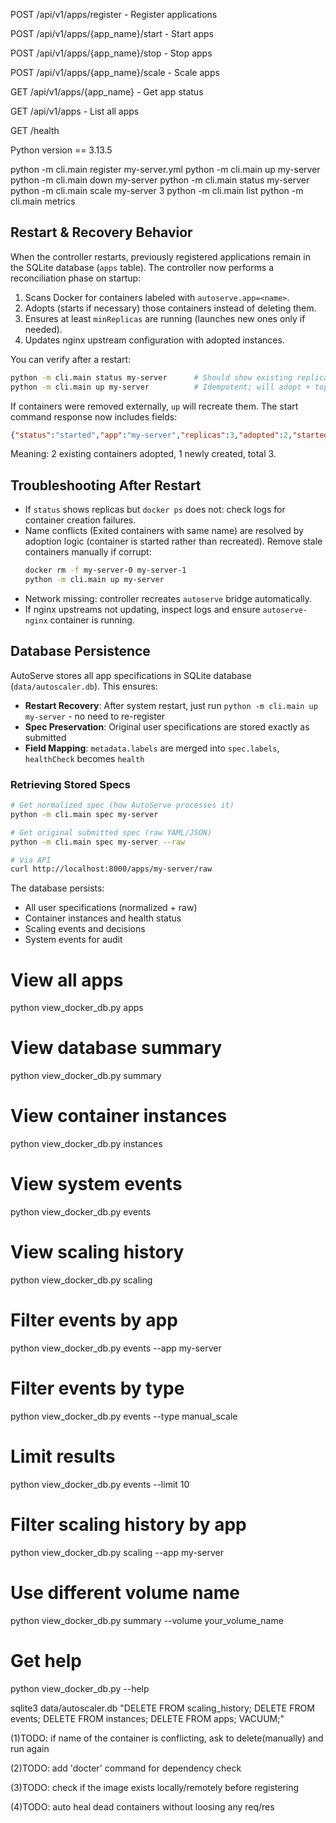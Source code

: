 POST /api/v1/apps/register - Register applications

POST /api/v1/apps/{app_name}/start - Start apps

POST /api/v1/apps/{app_name}/stop - Stop apps

POST /api/v1/apps/{app_name}/scale - Scale apps

GET /api/v1/apps/{app_name} - Get app status

GET /api/v1/apps - List all apps

GET /health


Python version == 3.13.5

python -m cli.main register my-server.yml
python -m cli.main up my-server
python -m cli.main down my-server
python -m cli.main status my-server
python -m cli.main scale my-server 3
python -m cli.main list
python -m cli.main metrics

## Restart & Recovery Behavior

When the controller restarts, previously registered applications remain in the SQLite database (`apps` table). The controller now performs a reconciliation phase on startup:

1. Scans Docker for containers labeled with `autoserve.app=<name>`.
2. Adopts (starts if necessary) those containers instead of deleting them.
3. Ensures at least `minReplicas` are running (launches new ones only if needed).
4. Updates nginx upstream configuration with adopted instances.

You can verify after a restart:

```bash
python -m cli.main status my-server      # Should show existing replicas without re-register
python -m cli.main up my-server          # Idempotent; will adopt + top up to minReplicas
```

If containers were removed externally, `up` will recreate them. The start command response now includes fields:

```json
{"status":"started","app":"my-server","replicas":3,"adopted":2,"started":1}
```

Meaning: 2 existing containers adopted, 1 newly created, total 3.

## Troubleshooting After Restart

- If `status` shows replicas but `docker ps` does not: check logs for container creation failures.
- Name conflicts (Exited containers with same name) are resolved by adoption logic (container is started rather than recreated). Remove stale containers manually if corrupt:
	```bash
	docker rm -f my-server-0 my-server-1
	python -m cli.main up my-server
	```
- Network missing: controller recreates `autoserve` bridge automatically.
- If nginx upstreams not updating, inspect logs and ensure `autoserve-nginx` container is running.

## Database Persistence

AutoServe stores all app specifications in SQLite database (`data/autoscaler.db`). This ensures:

- **Restart Recovery**: After system restart, just run `python -m cli.main up my-server` - no need to re-register
- **Spec Preservation**: Original user specifications are stored exactly as submitted
- **Field Mapping**: `metadata.labels` are merged into `spec.labels`, `healthCheck` becomes `health`

### Retrieving Stored Specs

```bash
# Get normalized spec (how AutoServe processes it)
python -m cli.main spec my-server

# Get original submitted spec (raw YAML/JSON)  
python -m cli.main spec my-server --raw

# Via API
curl http://localhost:8000/apps/my-server/raw
```

The database persists:
- All user specifications (normalized + raw)
- Container instances and health status  
- Scaling events and decisions
- System events for audit



# View all apps
python view_docker_db.py apps

# View database summary  
python view_docker_db.py summary

# View container instances
python view_docker_db.py instances

# View system events
python view_docker_db.py events

# View scaling history
python view_docker_db.py scaling


# Filter events by app
python view_docker_db.py events --app my-server

# Filter events by type
python view_docker_db.py events --type manual_scale

# Limit results
python view_docker_db.py events --limit 10

# Filter scaling history by app
python view_docker_db.py scaling --app my-server

# Use different volume name
python view_docker_db.py summary --volume your_volume_name

# Get help
python view_docker_db.py --help


sqlite3 data/autoscaler.db "DELETE FROM scaling_history; DELETE FROM events; DELETE FROM instances; DELETE FROM apps; VACUUM;"

(1)TODO: if name of the container is conflicting, ask to delete(manually) and run again

(2)TODO: add 'docter' command for dependency check

(3)TODO: check if the image exists locally/remotely before registering

(4)TODO: auto heal dead containers without loosing any req/res
